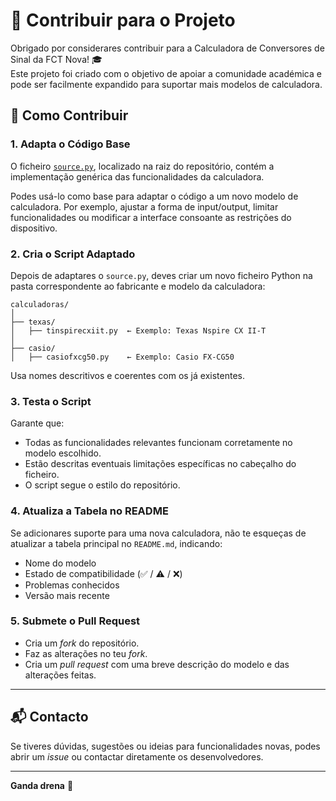 # 🤝 Contribuir para o Projeto

Obrigado por considerares contribuir para a Calculadora de Conversores de Sinal da FCT Nova! 🎓  
Este projeto foi criado com o objetivo de apoiar a comunidade académica e pode ser facilmente expandido para suportar mais modelos de calculadora.

## 🧩 Como Contribuir

### 1. Adapta o Código Base

O ficheiro [`source.py`](https://github.com/nobrega8/Conversores_Sinal_Scripts/blob/main/source.py), localizado na raiz do repositório, contém a implementação genérica das funcionalidades da calculadora.

Podes usá-lo como base para adaptar o código a um novo modelo de calculadora. Por exemplo, ajustar a forma de input/output, limitar funcionalidades ou modificar a interface consoante as restrições do dispositivo.

### 2. Cria o Script Adaptado

Depois de adaptares o `source.py`, deves criar um novo ficheiro Python na pasta correspondente ao fabricante e modelo da calculadora:

```
calculadoras/
│
├── texas/
│   ├── tinspirecxiit.py  ← Exemplo: Texas Nspire CX II-T
│
├── casio/
│   ├── casiofxcg50.py    ← Exemplo: Casio FX-CG50
```

Usa nomes descritivos e coerentes com os já existentes.

### 3. Testa o Script

Garante que:

- Todas as funcionalidades relevantes funcionam corretamente no modelo escolhido.
- Estão descritas eventuais limitações específicas no cabeçalho do ficheiro.
- O script segue o estilo do repositório.

### 4. Atualiza a Tabela no README

Se adicionares suporte para uma nova calculadora, não te esqueças de atualizar a tabela principal no `README.md`, indicando:

- Nome do modelo
- Estado de compatibilidade (✅ / ⚠️ / ❌)
- Problemas conhecidos
- Versão mais recente

### 5. Submete o Pull Request

- Cria um *fork* do repositório.
- Faz as alterações no teu *fork*.
- Cria um *pull request* com uma breve descrição do modelo e das alterações feitas.

---

## 📬 Contacto

Se tiveres dúvidas, sugestões ou ideias para funcionalidades novas, podes abrir um *issue* ou contactar diretamente os desenvolvedores.

---

**Ganda drena** 🙌  
